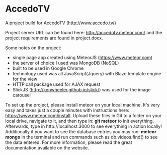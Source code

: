 # AccedoTV
A project build for AccedoTV (http://www.accedo.tv/)

Project server URL can be found here: http://accedotv.meteor.com/ and the project requirements are found in project.docx.

Some notes on the project:

* single page app created using MeteorJS (https://www.meteor.com)
* the server of choice I used was MongoDB (NoSQL)
* built to be used in Google Chrome
* technology used was all JavaScript(Jquery) with Blaze template engine for the view
* HTTP.call package used for AJAX request
* SlickJS (http://kenwheeler.github.io/slick/) was used for the image carousel

To set up the project, please install meteor on your local machine. It's very easy and takes just a couple minutes with instructions here: https://www.meteor.com/install. Upload these files in Git to a folder on your local drive, navigate to it, and then type in: **git meteor** to init everything. Afterwards, type in http://localhost:3000 to see everything in action locally! Additionally if you want to see the database entries you may run: **meteor mongo** in the terminal and run commands such as db.videos.find() to see the data entered. For more information, please read the great documentation available on the website.
